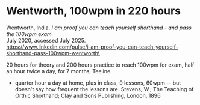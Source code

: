 # Wentworth, 100wpm in 220 hours
Wentworth, India. *I am proof you can teach yourself shorthand - and pass the 100wpm exam*\
July 2020, accessed July 2025.\
https://www.linkedin.com/pulse/i-am-proof-you-can-teach-yourself-shorthand-pass-100wpm-wentworth\

20 hours for theory and 200 hours practice to reach 100wpm for exam, half an hour twice a day, for 7 months, Teeline.

* quarter hour a day at home, plus in class, 9 lessons, 60wpm -- but doesn't say how frequent the lessons are. Stevens, W.; The Teaching of Orthic Shorthand; Clay and Sons Publishing, London, 1896